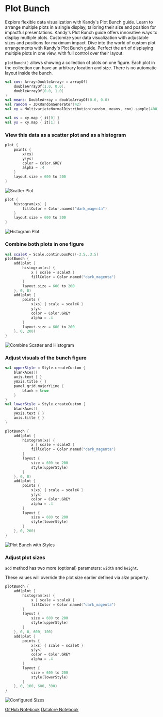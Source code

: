 # Plot Bunch

<web-summary>
Explore flexible data visualization with Kandy's Plot Bunch guide.
Learn to arrange multiple plots in a single display, tailoring their size and position for impactful presentations.
</web-summary>

<card-summary>
Kandy's Plot Bunch guide offers innovative ways to display multiple plots.
Customize your data visualization with adjustable sizes and positions for maximum impact.
</card-summary>

<link-summary>
Dive into the world of custom plot arrangements with Kandy's Plot Bunch guide.
Perfect the art of displaying multiple plots in one view, with full control over their layout.
</link-summary>

<!---IMPORT org.jetbrains.kotlinx.kandy.letsplot.samples.guides.PlotBunch-->

`plotBunch()` allows showing a collection of plots on one figure.
Each plot in the collection can have an arbitrary location and size.
There is no automatic layout inside the bunch.

<!---FUN guideBunchGenerateData-->

```kotlin
val cov: Array<DoubleArray> = arrayOf(
    doubleArrayOf(1.0, 0.0),
    doubleArrayOf(0.0, 1.0)
)
val means: DoubleArray = doubleArrayOf(0.0, 0.0)
val random = JDKRandomGenerator(42)
val xy = MultivariateNormalDistribution(random, means, cov).sample(400)

val xs = xy.map { it[0] }
val ys = xy.map { it[1] }
```

<!---END-->

### View this data as a scatter plot and as a histogram

<!---FUN guideBunchScatterPlot-->

```kotlin
plot {
    points {
        x(xs)
        y(ys)
        color = Color.GREY
        alpha = .4
    }
    layout.size = 600 to 200
}
```

<!---END-->

![Scatter Plot](guideBunchScatterPlot.svg)

<!---FUN guideBunchHistogramPlot-->

```kotlin
plot {
    histogram(xs) {
        fillColor = Color.named("dark_magenta")
    }
    layout.size = 600 to 200
}
```

<!---END-->

![Histogram Plot](guideBunchHistogramPlot.svg)

### Combine both plots in one figure

<!---FUN guideBunchCombineScatterAndHistogram-->

```kotlin
val scaleX = Scale.continuousPos(-3.5..3.5)
plotBunch {
    add(plot {
        histogram(xs) {
            x { scale = scaleX }
            fillColor = Color.named("dark_magenta")
        }
        layout.size = 600 to 200
    }, 0, 0)
    add(plot {
        points {
            x(xs) { scale = scaleX }
            y(ys)
            color = Color.GREY
            alpha = .4
        }
        layout.size = 600 to 200
    }, 0, 200)
}
```

<!---END-->

![Combine Scatter and Histogram](guideBunchCombineScatterAndHistogram.svg)

### Adjust visuals of the bunch figure

<!---FUN guideBunchCreateStyles-->

```kotlin
val upperStyle = Style.createCustom {
    blankAxes()
    axis.text { }
    yAxis.title { }
    panel.grid.majorYLine {
        blank = true
    }
}
val lowerStyle = Style.createCustom {
    blankAxes()
    yAxis.text { }
    axis.title { }
}
```

<!---END-->


<!---FUN guideBunchCombineWithStyles-->

```kotlin
plotBunch {
    add(plot {
        histogram(xs) {
            x { scale = scaleX }
            fillColor = Color.named("dark_magenta")
        }
        layout {
            size = 600 to 200
            style(upperStyle)
        }
    }, 0, 0)
    add(plot {
        points {
            x(xs) { scale = scaleX }
            y(ys)
            color = Color.GREY
            alpha = .4
        }
        layout {
            size = 600 to 200
            style(lowerStyle)
        }
    }, 0, 200)
}
```

<!---END-->

![Plot Bunch with Styles](guideBunchCombineWithStyles.svg)

### Adjust plot sizes

`add` method has two more (optional) parameters: `width` and `height`.

These values will override the plot size earlier defined via *size* property.

<!---FUN guideBunchConfigureSizes-->

```kotlin
plotBunch {
    add(plot {
        histogram(xs) {
            x { scale = scaleX }
            fillColor = Color.named("dark_magenta")
        }
        layout {
            size = 600 to 200
            style(upperStyle)
        }
    }, 0, 0, 600, 100)
    add(plot {
        points {
            x(xs) { scale = scaleX }
            y(ys)
            color = Color.GREY
            alpha = .4
        }
        layout {
            size = 600 to 200
            style(lowerStyle)
        }
    }, 0, 100, 600, 300)
}
```

<!---END-->

![Configured Sizes](guideBunchConfigureSizes.svg)


<seealso style="cards">
       <category ref="example-ktnb">
           <a href="https://github.com/Kotlin/kandy/blob/main/examples/notebooks/lets-plot/guides/plot_bunch.ipynb" summary="View the notebook on our GitHub repository">GitHub Notebook</a>
           <a href="https://datalore.jetbrains.com/report/static/KQKedA4jDrKu63O53gEN0z/oL0VY2neMbB7xKITtPQzaw" summary="Experiment with this example on Datalore">Datalore Notebook</a>
       </category>
</seealso>
